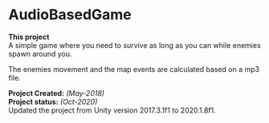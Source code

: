 # AudioBasedGame

**This project** <br>
A simple game where you need to survive as long as you can while enemies spawn around you.

The enemies movement and the map events are calculated based on a mp3 file.

**Project Created:** *(May-2018)* <br>
**Project status:** *(Oct-2020)* <br>
Updated the project from Unity version 2017.3.1f1 to 2020.1.8f1.
